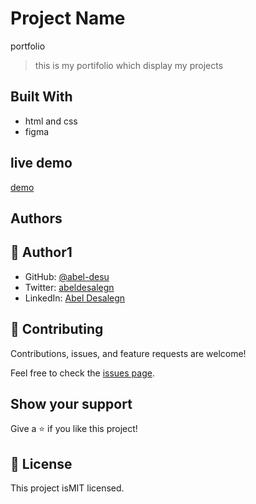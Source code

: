 
# Project Name
portfolio
>this is my portifolio which display my projects 

## Built With

- html and css
- figma
## live demo
[demo](https://abel-desu.github.io/Portfolio-setup-and-mobile-version-skeleton/)
## Authors

## 👤 **Author1**

- GitHub: [@abel-desu](https://github.com/Abel-desu/)
- Twitter: [abeldesalegn](https://twitter.com/abeldesalegn97?t=bwoqCwhhJgwPt55qP8_bWw&s=09)
- LinkedIn: [Abel Desalegn](https://www.linkedin.com/in/abel-desalegn-6486a8232)


## 🤝 Contributing

Contributions, issues, and feature requests are welcome!

Feel free to check the [issues page](../../issues/).

## Show your support

Give a ⭐️ if you like this project!


## 📝 License

This project isMIT licensed.
